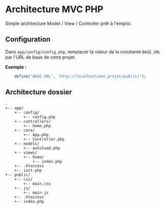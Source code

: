 # Architecture MVC PHP

Simple architecture Model / View / Controller prêt à l'emploi.

## Configuration

Dans `app/config/config.php`, remplacer la valeur de la constante `BASE_URL` par l'URL de base de votre projet.

**Exemple :**

```php
	define('BASE_URL', 'http://localhost/mon_projet/public/');
```

## Architecture dossier

```
.
+-- app/
	+-- config/
		+-- config.php
	+-- controllers/
		+-- home.php
	+-- core/
		+-- App.php
		+-- Controller.php
	+-- models/
		+-- autoload.php
	+-- views/
		+-- home/
			+-- index.php
	+-- .htaccess
	+-- init.php
+-- public/
   	+-- css/
   		+-- main.css
   	+-- js/
		+-- main.js
	+-- .htaccess
   	+-- index.php
```